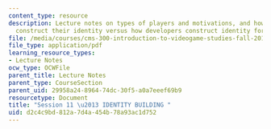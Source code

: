 ```yaml
---
content_type: resource
description: Lecture notes on types of players and motivations, and how new players
  construct their identity versus how developers construct identity for players.
file: /media/courses/cms-300-introduction-to-videogame-studies-fall-2011/d2c4c9bd812a7d4a454b78a93ac1d752_MITCMS_300F11_session_11.pdf
file_type: application/pdf
learning_resource_types:
- Lecture Notes
ocw_type: OCWFile
parent_title: Lecture Notes
parent_type: CourseSection
parent_uid: 29958a24-8964-74dc-30f5-a0a7eeef69b9
resourcetype: Document
title: "Session 11 \u2013 IDENTITY BUILDING "
uid: d2c4c9bd-812a-7d4a-454b-78a93ac1d752
---
```

